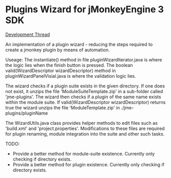 Plugins Wizard for jMonkeyEngine 3 SDK
======================================

[Development Thread](http://hub.jmonkeyengine.org/forum/topic/plugin-wizard/)

An implementation of a plugin wizard - reducing the steps required to create a jmonkey plugin by means of automation.

Useage: 
The instantiate() method in file pluginWizardIterator.java is where the logic lies when the finish button is pressed.
The boolean valid(WizardDescriptor wizardDescriptor) method in pluginWizardPanelVisial.java is where the validation logic lies.

The wizard checks if a plugin suite exists in the given directory. If one does not exist, it unzips the file 'ModuleSuiteTemplate.zip' in a sub-folder called 'jme-plugins'. The wizard then checks if a plugin of the same name exists within the module suite. If  valid(WizardDescriptor wizardDescriptor) returns true the wizard unzips the file 'ModuleTemplate.zip' in ./jme-plugins/pluginName

The WizardUtils.java class provides helper methods to edit files such as 'build.xml' and 'project.properties'. Modifications to these files are required for plugin renaming, module integration into the suite and other such tasks.

TODO:
- Provide a better method for module-suite existence. Currently only checking if directory exists.
- Provide a better method for plugin existence. Currently only checking if directory exists.
